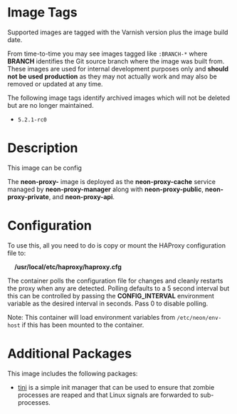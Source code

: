 # Image Tags

Supported images are tagged with the Varnish version plus the image build date.

From time-to-time you may see images tagged like `:BRANCH-*` where **BRANCH** identifies the Git source branch where the image was built from.  These images are used for internal development purposes only and **should not be used production** as they may not actually work and may also be removed or updated at any time.

The following image tags identify archived images which will not be deleted but are no longer maintained.

* `5.2.1-rc0`

# Description

This image can be config

The **neon-proxy-** image is deployed as the **neon-proxy-cache** service managed by **neon-proxy-manager** along with **neon-proxy-public**, **neon-proxy-private**, and **neon-proxy-api**.  

# Configuration

To use this, all you need to do is copy or mount the HAProxy configuration file to:

&nbsp;&nbsp;&nbsp;&nbsp;**/usr/local/etc/haproxy/haproxy.cfg**

The container polls the configuration file for changes and cleanly restarts the proxy when any are detected.  Polling defaults to a 5 second interval but this can be controlled by passing the **CONFIG_INTERVAL** environment variable as the desired interval in seconds.  Pass 0 to disable polling.

Note: This container will load environment variables from `/etc/neon/env-host` if this has been mounted to the container.

# Additional Packages

This image includes the following packages:

* [tini](https://github.com/krallin/tini) is a simple init manager that can be used to ensure that zombie processes are reaped and that Linux signals are forwarded to sub-processes.
